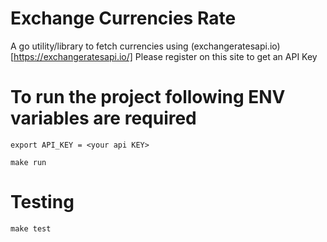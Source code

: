 # Exchange Currencies Rate
A go utility/library to fetch currencies using (exchangeratesapi.io)[https://exchangeratesapi.io/]
Please register on this site to get an API Key

# To run the project following ENV variables are required
```
export API_KEY = <your api KEY>

make run
```


# Testing
```
make test
```

